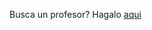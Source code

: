 <!-- TITLE: Claustro -->
<!-- SUBTITLE: Todos los profesores del centro -->

Busca un profesor? Hagalo [aqui](/profesores)
